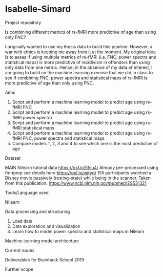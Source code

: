 # Isabelle-Simard
Project repository 

Is combining different metrics of rs-fMRI more predictive of age than using only FNC?

I originally wanted to use my thesis data to build this pipeline. However, a war with ethics is keeping me away from it at the moment. My original idea is to asses if using multiple metrics of rs-fMRI (i.e. FNC, power spectra and statistical maps) is more predictive of recidivism in offenders than using only data from one metric. Hence, in the absence of my data of interest, I am going to build on the machine learning exercise that we did in class to see if combining FNC, power spectra and statistical maps of rs-fMRI is more predictive of age than only using FNC.

Aims

1)	Script and perform a machine learning model to predict age using rs-fMRI FNC
2)	Script and perform a machine learning model to predict age using rs-fMRI power spectra
3)	Script and perform a machine learning model to predict age using rs-fMRI statistical maps
4)	Script and perform a machine learning model to predict age using rs-fMRI FNC, power spectra and statistical maps
5)	Compare models 1, 2, 3 and 4 to see which one is the most predictive of age

Dataset

MAIN Nilearn tutorial data
https://osf.io/5hju4/
Already pre-processed using fmriprep see details here https://osf.io/wjtyq/
155 participants watched a Disney movie passively (resting-state) while being in the scanner.
Taken from this publication:
https://www.ncbi.nlm.nih.gov/pubmed/29531321

Tools/Language used

Nilearn

Data processing and structuring

1)	Load data
2)	Data exploration and visualization
3)	Learn how to model power spectra and statistical maps in Nilearn

Machine learning model architecture

Current issues

Deliverables for Brainhack School 2019

Further scope

